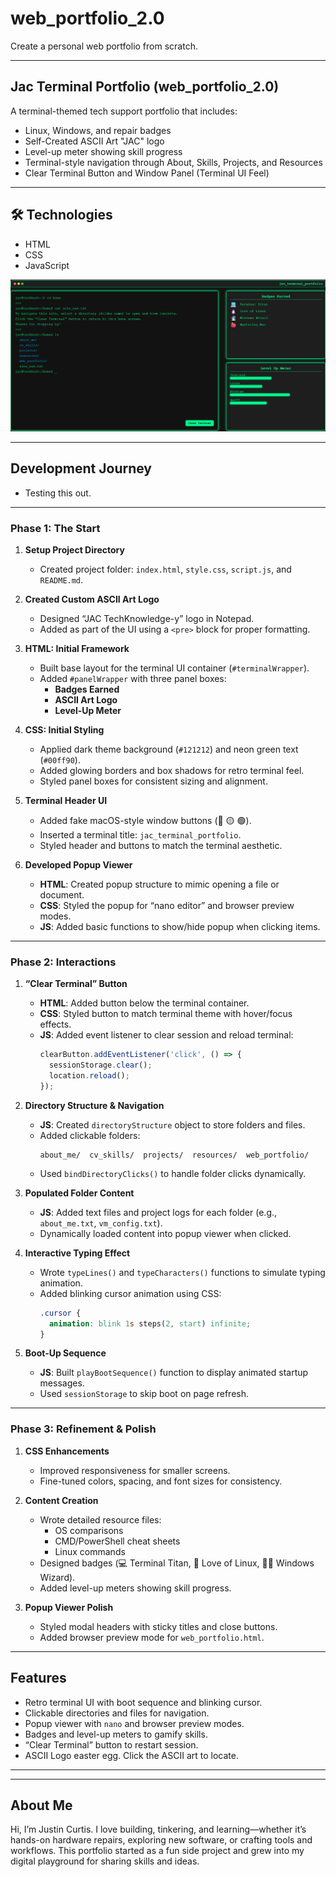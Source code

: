 # web_portfolio_2.0
Create a personal web portfolio from scratch.

---

## Jac Terminal Portfolio (web_portfolio_2.0)
A terminal-themed tech support portfolio that includes:  
- Linux, Windows, and repair badges  
- Self-Created ASCII Art "JAC" logo  
- Level-up meter showing skill progress  
- Terminal-style navigation through About, Skills, Projects, and Resources  
- Clear Terminal Button and Window Panel (Terminal UI Feel)  

---

## 🛠 Technologies
- HTML  
- CSS  
- JavaScript  

![WebSite_View](Assets/image2.png)

---

## Development Journey
- Testing this out.
---

### Phase 1: The Start
1. **Setup Project Directory**
   - Created project folder: `index.html`, `style.css`, `script.js`, and `README.md`.  

2. **Created Custom ASCII Art Logo**
   - Designed “JAC TechKnowledge-y” logo in Notepad.  
   - Added as part of the UI using a `<pre>` block for proper formatting.  

3. **HTML: Initial Framework**
   - Built base layout for the terminal UI container (`#terminalWrapper`).  
   - Added `#panelWrapper` with three panel boxes:
     - **Badges Earned**
     - **ASCII Art Logo**
     - **Level-Up Meter**

4. **CSS: Initial Styling**
   - Applied dark theme background (`#121212`) and neon green text (`#00ff90`).  
   - Added glowing borders and box shadows for retro terminal feel.  
   - Styled panel boxes for consistent sizing and alignment.  

5. **Terminal Header UI**
   - Added fake macOS-style window buttons (🔴 🟡 🟢).  
   - Inserted a terminal title: `jac_terminal_portfolio`.  
   - Styled header and buttons to match the terminal aesthetic.  

6. **Developed Popup Viewer**
   - **HTML**: Created popup structure to mimic opening a file or document.  
   - **CSS**: Styled the popup for “nano editor” and browser preview modes.  
   - **JS**: Added basic functions to show/hide popup when clicking items.  

---

### Phase 2: Interactions
1. **“Clear Terminal” Button**
   - **HTML**: Added button below the terminal container.  
   - **CSS**: Styled button to match terminal theme with hover/focus effects.  
   - **JS**: Added event listener to clear session and reload terminal:  
     ```js
     clearButton.addEventListener('click', () => {
       sessionStorage.clear();
       location.reload();
     });
     ```

2. **Directory Structure & Navigation**
   - **JS**: Created `directoryStructure` object to store folders and files.  
   - Added clickable folders:
     ```
     about_me/  cv_skills/  projects/  resources/  web_portfolio/
     ```
   - Used `bindDirectoryClicks()` to handle folder clicks dynamically.  

3. **Populated Folder Content**
   - **JS**: Added text files and project logs for each folder (e.g., `about_me.txt`, `vm_config.txt`).  
   - Dynamically loaded content into popup viewer when clicked.  

4. **Interactive Typing Effect**
   - Wrote `typeLines()` and `typeCharacters()` functions to simulate typing animation.  
   - Added blinking cursor animation using CSS:
     ```css
     .cursor {
       animation: blink 1s steps(2, start) infinite;
     }
     ```

5. **Boot-Up Sequence**
   - **JS**: Built `playBootSequence()` function to display animated startup messages.  
   - Used `sessionStorage` to skip boot on page refresh.  

---

### Phase 3: Refinement & Polish
1. **CSS Enhancements**
   - Improved responsiveness for smaller screens.  
   - Fine-tuned colors, spacing, and font sizes for consistency.  

2. **Content Creation**
   - Wrote detailed resource files:  
     - OS comparisons  
     - CMD/PowerShell cheat sheets  
     - Linux commands  
   - Designed badges (💻 Terminal Titan, 🐧 Love of Linux, 🧙‍♂️ Windows Wizard).  
   - Added level-up meters showing skill progress.  

3. **Popup Viewer Polish**
   - Styled modal headers with sticky titles and close buttons.  
   - Added browser preview mode for `web_portfolio.html`.  

---

## Features
- Retro terminal UI with boot sequence and blinking cursor.  
- Clickable directories and files for navigation.  
- Popup viewer with `nano` and browser preview modes.  
- Badges and level-up meters to gamify skills.  
- “Clear Terminal” button to restart session.  
- ASCII Logo easter egg. Click the ASCII art to locate.

--- 

---

## About Me
Hi, I’m Justin Curtis. I love building, tinkering, and learning—whether it’s hands-on hardware repairs, exploring new software, or crafting tools and workflows. This portfolio started as a fun side project and grew into my digital playground for sharing skills and ideas.  

